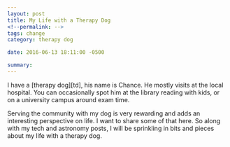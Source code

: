 ```yaml
---
layout: post
title: My Life with a Therapy Dog
<!--permalink: -->
tags: change
category: therapy dog

date: 2016-06-13 18:11:00 -0500

summary: 
---
```


I have a [therapy dog][td], his name is Chance. He mostly visits at the local hospital. You can occasionally spot him at the library reading with kids, or on a university campus around exam time.

Serving the community with my dog is very rewarding and adds an interesting perspective on life. I want to share some of that here. So along with my tech and astronomy posts, I will be sprinkling in bits and pieces about my life with a therapy dog.

[^1]: [now this is not a service dog][difference]
[td]: https://en.wikipedia.org/wiki/Therapy_dog
[difference]: http://pleasedontpetme.com/differences.php